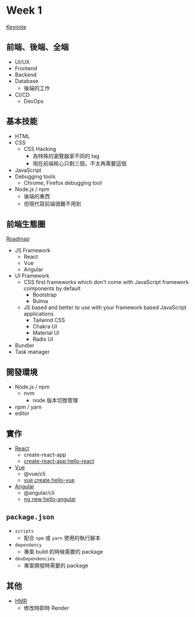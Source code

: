 # Week 1

[Keynote](https://docs.google.com/presentation/d/1ueYeLqAGyML2ZD_k5zguYwsYoI83sWACA9Q_pdgByMs/edit#slide=id.g13047660fc4_0_230)

## 前端、後端、全端

- UI/UX
- Frontend
- Backend
- Database
  - 後端的工作
- CI/CD
  - DevOps

## 基本技能

- HTML
- CSS
  - CSS Hacking
    - 為特殊的瀏覽器家不同的 tag
    - 現在前端核心只剩三個，不太再需要這個
- JavaScript
- Debugging tools
  - Chrome, Firefox debugging tool
- Node.js / npm
  - 後端的東西
  - 但現代寫前端很難不用到

## 前端生態圈

[Roadmap](https://github.com/kamranahmedse/developer-roadmap)

- JS Framework
  - React
  - Vue
  - Angular
- UI Framework
  - CSS first frameworks which
    don't come with JavaScript
    framework components by
    default
    - Bootstrap
    - Bulma
  - JS based and better to use
    with your framework based
    JavaScript applications
    - Tailwind CSS
    - Chakra UI
    - Material UI
    - Radix UI
- Bundler
- Task manager

## 開發環境

- Node.js / npm
  - nvm
    - node 版本切換管理
- npm / yarn
- editor

## 實作

- [React](https://reactjs.org/)
  - create-react-app
  - [create-react-app hello-react](./hello-react)
- [Vue](https://vuejs.org/)
  - @vue/cli
  - [vue create hello-vue](./hello-vue)
- [Angular](https://angular.io/)
  - @angular/cli
  - [ng new hello-angular](./hello-angular/)

## `package.json`

- `scripts`
  - 配合 `npm` 或 `yarn` 使用的執行腳本
- `dependency`
  - 專案 build 的時候需要的 package
- `devDependencies`
  - 專案開發時需要的 package

## 其他

- [HMR](https://webpack.js.org/concepts/hot-module-replacement/)
  - 修改時即時 Render
